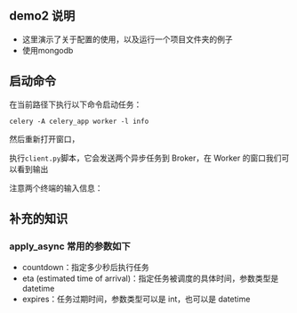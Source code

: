 ## demo2 说明

- 这里演示了关于配置的使用，以及运行一个项目文件夹的例子
- 使用mongodb

## 启动命令

在当前路径下执行以下命令启动任务：

```
celery -A celery_app worker -l info
```

然后重新打开窗口，

执行`client.py`脚本，它会发送两个异步任务到 Broker，在 Worker 的窗口我们可以看到输出

注意两个终端的输入信息：


## 补充的知识

### apply_async 常用的参数如下

- countdown：指定多少秒后执行任务
- eta (estimated time of arrival)：指定任务被调度的具体时间，参数类型是 datetime
- expires：任务过期时间，参数类型可以是 int，也可以是 datetime